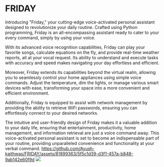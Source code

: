 # FRIDAY

Introducing "Friday," your cutting-edge voice-activated personal assistant designed to revolutionize your daily routine. Crafted using Python programming, Friday is an all-encompassing assistant ready to cater to your every command, simply by using your voice.

With its advanced voice recognition capabilities, Friday can play your favorite songs, calculate equations on the fly, and provide real-time weather reports, all at your vocal request. Its ability to understand and execute tasks with accuracy and speed makes navigating your day effortless and efficient.

Moreover, Friday extends its capabilities beyond the virtual realm, allowing you to seamlessly control your home appliances using simple voice commands. Adjust the temperature, dim the lights, or manage various smart devices with ease, transforming your space into a more convenient and efficient environment.

Additionally, Friday is equipped to assist with network management by providing the ability to retrieve WiFi passwords, ensuring you can effortlessly connect to your desired networks.

The intuitive and user-friendly design of Friday makes it a valuable addition to your daily life, ensuring that entertainment, productivity, home management, and information retrieval are just a voice command away. This voice-activated personal assistant is set to become an indispensable part of your routine, providing unparalleled convenience and functionality at your verbal command.
https://github.com/Ayush-kaithwas/FRIDAY/assets/81899363/5f5c1d39-d3f1-457a-b848-9ab142e60f9d
[<img src="https://img.youtube.com/vi/ERM9oqD43S8/hqdefault.jpg"
/>](https://www.youtube.com/embed/ERM9oqD43S8)
